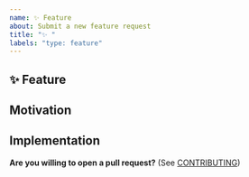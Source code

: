 ```yaml
---
name: ✨ Feature
about: Submit a new feature request
title: "✨ "
labels: "type: feature"
---
```


## ✨ Feature

<!--
	What is the feature you would like to see?
-->

## Motivation

<!--
	Why should this feature be implemented?
	How would this feature be used?
	What module(s) does this affect?
	Is this feature request related to a problem? If so, please describe.
	Please link to any relevant issues or other PRs!
-->

## Implementation

<!--
	What needs to be built for the feature to be supported?
	What module(s) does this feature affect? Or is it a new module?
	How should this feature be implemented?
-->

**Are you willing to open a pull request?** (See
[CONTRIBUTING](../../CONTRIBUTING.md))
